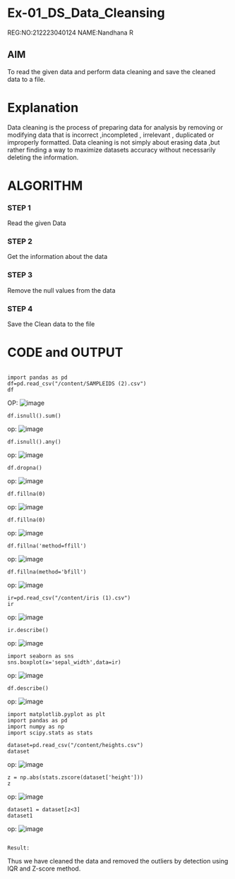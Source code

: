 # Ex-01_DS_Data_Cleansing

REG:NO:212223040124
NAME:Nandhana R


## AIM
To read the given data and perform data cleaning and save the cleaned data to a file. 

# Explanation
Data cleaning is the process of preparing data for analysis by removing or modifying data that is incorrect ,incompleted , irrelevant , duplicated or improperly formatted. 
Data cleaning is not simply about erasing data ,but rather finding a way to maximize datasets accuracy without necessarily deleting the information. 

# ALGORITHM
### STEP 1
Read the given Data
### STEP 2
Get the information about the data
### STEP 3
Remove the null values from the data
### STEP 4
Save the Clean data to the file

# CODE and OUTPUT
```

import pandas as pd
df=pd.read_csv("/content/SAMPLEIDS (2).csv")
df
```
OP:
![image](https://github.com/user-attachments/assets/4166ad8e-7ee4-4a95-89ba-4ba3db9f3929)
```
df.isnull().sum()
```
op:
![image](https://github.com/user-attachments/assets/52290a7b-7fb6-4996-8bf9-bad39ea1216a)
```
df.isnull().any()
```
op:
![image](https://github.com/user-attachments/assets/5ab1db58-ffeb-4cb7-ad2a-0f05b74d9367)
```
df.dropna()
```
op:
![image](https://github.com/user-attachments/assets/6189e1da-d786-4bd5-985c-f5b32abfe0d3)
```
df.fillna(0)
```
op:
![image](https://github.com/user-attachments/assets/8e0dcde8-498d-4272-96cb-2e6c5f5e2ab9)
```
df.fillna(0)
```
op:
![image](https://github.com/user-attachments/assets/b5f35396-f769-4b07-ae84-007715bad4e8)
```
df.fillna('method=ffill')
```
op:
![image](https://github.com/user-attachments/assets/07a0561f-e792-43f4-b63d-ab94206b55b1)

```
df.fillna(method='bfill')
```
op:
![image](https://github.com/user-attachments/assets/9ced07da-b6fb-4589-8ede-b370e00833d1)
```
ir=pd.read_csv("/content/iris (1).csv")
ir
```
op:
![image](https://github.com/user-attachments/assets/2c8bf6ca-53de-4b99-9270-742d000eef24)
```
ir.describe()
```
op:
![image](https://github.com/user-attachments/assets/5d259fe0-5e49-43f7-992c-7d267c0e2086)
```
import seaborn as sns
sns.boxplot(x='sepal_width',data=ir)
```
op:
![image](https://github.com/user-attachments/assets/31c40f96-3de4-4c4f-96e8-47c54fe51ae3)
```
df.describe()
```
op:
![image](https://github.com/user-attachments/assets/a5876938-459c-481e-ab44-86b8d94ac3cf)
```
import matplotlib.pyplot as plt
import pandas as pd
import numpy as np
import scipy.stats as stats

dataset=pd.read_csv("/content/heights.csv")
dataset
```
op:
![image](https://github.com/user-attachments/assets/3ea76f7e-6846-401f-88ef-49225f4f33cb)
```
z = np.abs(stats.zscore(dataset['height']))
z
```
op:
![image](https://github.com/user-attachments/assets/1b5f23f4-ffab-48d6-84f3-65c3446773c7)

```
dataset1 = dataset[z<3]
dataset1
```
op:
![image](https://github.com/user-attachments/assets/e6caaeb7-f61d-4ef7-b3ec-ddbfb0449f0f)
```

Result:
```
Thus we have cleaned the data and removed the outliers by detection using IQR and Z-score method.

















